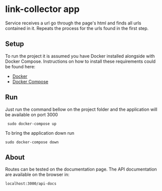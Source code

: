 # link-collector app

Service receives a url go through the page's html and finds all urls contained in it. Repeats the process for the urls found in the first step.

## Setup

To run the project it is assumed you have Docker installed alongside with Docker Compose. Instructions on how to install these requirements could be found here:

- [Docker](https://docs.docker.com/engine/install/)
- [Docker Compose](https://docs.docker.com/compose/install/)

## Run

Just run the command bellow on the project folder and the application will be available on port 3000

     sudo docker-compose up

To bring the application down run

    sudo docker-compose down

## About

Routes can be tested on the documentation page. The API documentation are available on the browser in:

    localhost:3000/api-docs
